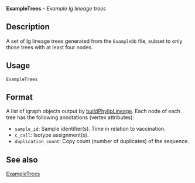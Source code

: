 **ExampleTrees** - *Example Ig lineage trees*

Description
--------------------

A set of Ig lineage trees generated from the `ExampleDb` file, subset to
only those trees with at least four nodes.


Usage
--------------------
```
ExampleTrees
```




Format
-------------------

A list of igraph objects output by [buildPhylipLineage](buildPhylipLineage.md).
Each node of each tree has the following annotations (vertex attributes):

+ `sample_id`:          Sample identifier(s). Time in relation to vaccination.
+ `c_call`:             Isotype assignment(s). 
+ `duplication_count`:  Copy count (number of duplicates) of the sequence.





See also
-------------------

[ExampleTrees](ExampleTrees.md)






